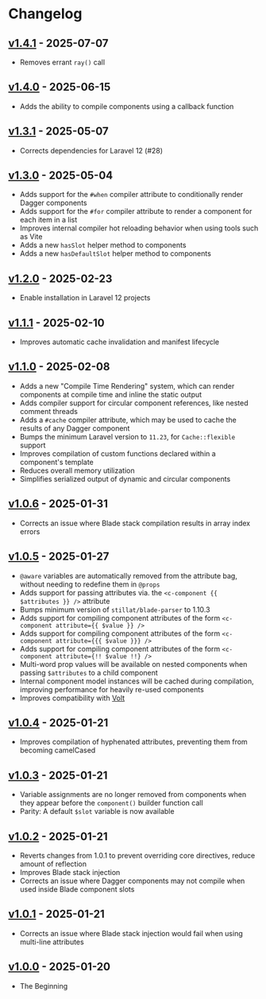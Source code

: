 # Changelog

## [v1.4.1](https://github.com/Stillat/dagger/compare/v1.4.0...v1.4.1) - 2025-07-07

- Removes errant `ray()` call

## [v1.4.0](https://github.com/Stillat/dagger/compare/v1.3.1...v1.4.0) - 2025-06-15

- Adds the ability to compile components using a callback function

## [v1.3.1](https://github.com/Stillat/dagger/compare/v1.3.0...v1.3.1) - 2025-05-07

- Corrects dependencies for Laravel 12 (#28)

## [v1.3.0](https://github.com/Stillat/dagger/compare/v1.2.0...v1.3.0) - 2025-05-04

- Adds support for the `#when` compiler attribute to conditionally render Dagger components
- Adds support for the `#for` compiler attribute to render a component for each item in a list
- Improves internal compiler hot reloading behavior when using tools such as Vite
- Adds a new `hasSlot` helper method to components
- Adds a new `hasDefaultSlot` helper method to components

## [v1.2.0](https://github.com/Stillat/dagger/compare/v1.1.1...v1.2.0) - 2025-02-23

- Enable installation in Laravel 12 projects

## [v1.1.1](https://github.com/Stillat/dagger/compare/v1.1.0...v1.1.1) - 2025-02-10

- Improves automatic cache invalidation and manifest lifecycle

## [v1.1.0](https://github.com/Stillat/dagger/compare/v1.0.6...v1.1.0) - 2025-02-08

- Adds a new "Compile Time Rendering" system, which can render components at compile time and inline the static output
- Adds compiler support for circular component references, like nested comment threads
- Adds a `#cache` compiler attribute, which may be used to cache the results of any Dagger component
- Bumps the minimum Laravel version to `11.23`, for `Cache::flexible` support
- Improves compilation of custom functions declared within a component's template
- Reduces overall memory utilization
- Simplifies serialized output of dynamic and circular components

## [v1.0.6](https://github.com/Stillat/dagger/compare/v1.0.5...v1.0.6) - 2025-01-31

- Corrects an issue where Blade stack compilation results in array index errors

## [v1.0.5](https://github.com/Stillat/dagger/compare/v1.0.4...v1.0.5) - 2025-01-27

- `@aware` variables are automatically removed from the attribute bag, without needing to redefine them in `@props`
- Adds support for passing attributes via. the `<c-component {{ $attributes }} />` attribute
- Bumps minimum version of `stillat/blade-parser` to 1.10.3
- Adds support for compiling component attributes of the form `<c-component attribute={{ $value }} />`
- Adds support for compiling component attributes of the form `<c-component attribute={{{ $value }}} />`
- Adds support for compiling component attributes of the form `<c-component attribute={!! $value !!} />`
- Multi-word prop values will be available on nested components when passing `$attributes` to a child component
- Internal component model instances will be cached during compilation, improving performance for heavily re-used components
- Improves compatibility with [Volt](https://livewire.laravel.com/docs/volt)

## [v1.0.4](https://github.com/Stillat/dagger/compare/v1.0.3...v1.0.4) - 2025-01-21

- Improves compilation of hyphenated attributes, preventing them from becoming camelCased

## [v1.0.3](https://github.com/Stillat/dagger/compare/v1.0.2...v1.0.3) - 2025-01-21

- Variable assignments are no longer removed from components when they appear before the `component()` builder function call
- Parity: A default `$slot` variable is now available

## [v1.0.2](https://github.com/Stillat/dagger/compare/v1.0.1...v1.0.2) - 2025-01-21

- Reverts changes from 1.0.1 to prevent overriding core directives, reduce amount of reflection
- Improves Blade stack injection
- Corrects an issue where Dagger components may not compile when used inside Blade component slots

## [v1.0.1](https://github.com/Stillat/dagger/compare/v1.0.0...v1.0.1) - 2025-01-21

- Corrects an issue where Blade stack injection would fail when using multi-line attributes

## [v1.0.0](https://github.com/Stillat/dagger/compare/v1.0.0...v1.0.0) - 2025-01-20

- The Beginning